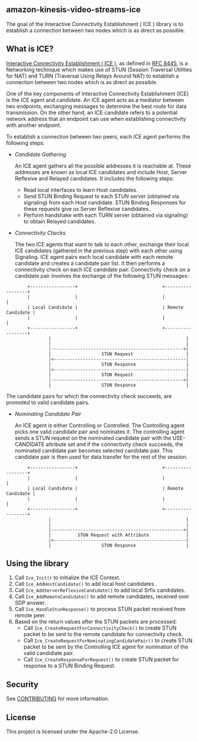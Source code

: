 ## amazon-kinesis-video-streams-ice

The goal of the Interactive Connectivity Establishment ( ICE ) library is to establish a connection between two nodes which is as direct as possible.

## What is ICE?

[Interactive Connectivity Establishment ( ICE )](https://en.wikipedia.org/wiki/Interactive_Connectivity_Establishment),
as defined in [RFC 8445](https://datatracker.ietf.org/doc/html/rfc8445), is a 
Networking technique which makes use of STUN (Session Traversal Utilities for 
NAT) and TURN (Traversal Using Relays Around NAT) to establish a connection 
between two nodes which is as direct as possible.

One of the key components of Interactive Connectivity Establishment (ICE) is 
the ICE agent and candidate. An ICE agent acts as a mediator between two 
endpoints, exchanging messages to determine the best route for data 
transmission. On the other hand, an ICE candidate refers to a potential network 
address that an endpoint can use when establishing connectivity with another 
endpoint.

To establish a connection between two peers, each ICE agent performs the 
following steps:

- *Candidate Gathering*

    An ICE agent gathers all the possible addresses it is reachable at. These addresses are known as local ICE candidates and include Host, Server Reflexive and Relayed candidates. It includes the following steps:

    - Read local interfaces to learn Host candidates. 
    - Send STUN Binding Request to each STUN server (obtained via signaling) from each Host candidate. STUN Binding Responses for these requests give   us Server Reflexive candidates. 
    - Perform handshake with each TURN server (obtained via signaling) to obtain Relayed candidates.

- *Connectivity Checks*

    The two ICE agents that want to talk to each other, exchange their local ICE candidates (gathered in the previous step) with each other using Signaling.
    ICE agent pairs each local candidate with each remote candidate and creates a candidate pair list. It then performs a connectivity check on each ICE candidate pair. Connectivity check on a candidate pair involves the exchange of the following STUN messages:

```
        +-----------------+                                +------------------+    
        |                 |                                |                  |    
        | Local Candidate |                                | Remote Candidate |    
        |                 |                                |                  |    
        +-----------------+                                +------------------+    
                |                                                   |
                |                                                   |
                |-------------------------------------------------->|
                |                   STUN Request                    |
                |<--------------------------------------------------|
                |                   STUN Response                   |
                |<--------------------------------------------------|
                |                   STUN Request                    |
                |-------------------------------------------------->|
                |                   STUN Response                   |
```
The candidate pairs for which the connectivity check succeeds, are promoted to valid candidate pairs.


- *Nominating Candidate Pair*

    An ICE agent is either Controlling or Controlled. The Controlling agent picks one valid candidate pair and nominates it. The controlling agent sends a STUN request on the nominated candidate pair with the USE-CANDIDATE attribute set
and if the connectivity check succeeds, the nominated candidate pair becomes selected candidate pair. This candidate pair is then used for data transfer for the rest of the session.

```
        +-----------------+                                +------------------+    
        |                 |                                |                  |    
        | Local Candidate |                                | Remote Candidate |    
        |                 |                                |                  |    
        +-----------------+                                +------------------+    
                |                                                   |
                |                                                   |
                |-------------------------------------------------->|
                |          STUN Request with Attribute              |
                |<--------------------------------------------------|
                |                   STUN Response                   |

```


## Using the library

1. Call `Ice_Init()` to initialize the ICE Context.
2. Call `Ice_AddHostCandidate()` to add local host candidates .
3. Call `Ice_AddServerReflexiveCandidate()` to add local Srflx candidates.
4. Call `Ice_AddRemoteCandidate()` to add remote candidates, received over SDP 
answer.
5. Call `Ice_HandleStunResponse()` to process STUN packet received from remote 
peer.
6. Based on the return values after the STUN packets are processed:
    - Call `Ice_CreateRequestForConnectivityCheck()` to create STUN packet to 
    be sent to the remote candidate for connectivity check.
    - Call `Ice_CreateRequestForNominatingCandidatePair()` to create STUN 
    packet to be sent by the Controlling ICE agent for nomination of the valid
    candidiate pair.
    - Call `Ice_CreateResponseForRequest()` to create STUN packet for response
    to a STUN  Binding Request.

## Security

See [CONTRIBUTING](CONTRIBUTING.md#security-issue-notifications) for more information.

## License

This project is licensed under the Apache-2.0 License.

